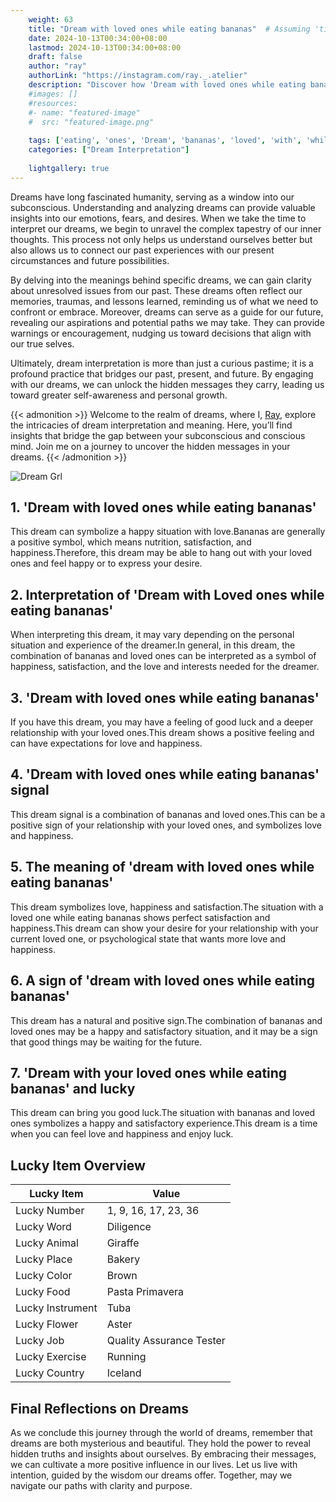 ```yaml
---
    weight: 63
    title: "Dream with loved ones while eating bananas"  # Assuming 'title' column exists
    date: 2024-10-13T00:34:00+08:00
    lastmod: 2024-10-13T00:34:00+08:00
    draft: false
    author: "ray"
    authorLink: "https://instagram.com/ray._.atelier"
    description: "Discover how 'Dream with loved ones while eating bananas' can interpret your future and uncover its significant meanings in your life."
    #images: []
    #resources:
    #- name: "featured-image"
    #  src: "featured-image.png"
    
    tags: ['eating', 'ones', 'Dream', 'bananas', 'loved', 'with', 'while']
    categories: ["Dream Interpretation"]
    
    lightgallery: true
---
```

    
Dreams have long fascinated humanity, serving as a window into our subconscious. Understanding and analyzing dreams can provide valuable insights into our emotions, fears, and desires. When we take the time to interpret our dreams, we begin to unravel the complex tapestry of our inner thoughts. This process not only helps us understand ourselves better but also allows us to connect our past experiences with our present circumstances and future possibilities.

By delving into the meanings behind specific dreams, we can gain clarity about unresolved issues from our past. These dreams often reflect our memories, traumas, and lessons learned, reminding us of what we need to confront or embrace. Moreover, dreams can serve as a guide for our future, revealing our aspirations and potential paths we may take. They can provide warnings or encouragement, nudging us toward decisions that align with our true selves.

Ultimately, dream interpretation is more than just a curious pastime; it is a profound practice that bridges our past, present, and future. By engaging with our dreams, we can unlock the hidden messages they carry, leading us toward greater self-awareness and personal growth.

{{< admonition >}}
Welcome to the realm of dreams, where I, [Ray](https://instagram.com/ray._.atelier), explore the intricacies of dream interpretation and meaning. Here, you’ll find insights that bridge the gap between your subconscious and conscious mind. Join me on a journey to uncover the hidden messages in your dreams.
{{< /admonition >}}

![Dream Grl](https://cdn.pixabay.com/photo/2017/11/02/03/35/gothic-2910057_1280.jpg "Dream Grl")

## 1. 'Dream with loved ones while eating bananas'
This dream can symbolize a happy situation with love.Bananas are generally a positive symbol, which means nutrition, satisfaction, and happiness.Therefore, this dream may be able to hang out with your loved ones and feel happy or to express your desire.

## 2. Interpretation of 'Dream with Loved ones while eating bananas'
When interpreting this dream, it may vary depending on the personal situation and experience of the dreamer.In general, in this dream, the combination of bananas and loved ones can be interpreted as a symbol of happiness, satisfaction, and the love and interests needed for the dreamer.

## 3. 'Dream with loved ones while eating bananas'
If you have this dream, you may have a feeling of good luck and a deeper relationship with your loved ones.This dream shows a positive feeling and can have expectations for love and happiness.

## 4. 'Dream with loved ones while eating bananas' signal
This dream signal is a combination of bananas and loved ones.This can be a positive sign of your relationship with your loved ones, and symbolizes love and happiness.

## 5. The meaning of 'dream with loved ones while eating bananas'
This dream symbolizes love, happiness and satisfaction.The situation with a loved one while eating bananas shows perfect satisfaction and happiness.This dream can show your desire for your relationship with your current loved one, or psychological state that wants more love and happiness.

## 6. A sign of 'dream with loved ones while eating bananas'
This dream has a natural and positive sign.The combination of bananas and loved ones may be a happy and satisfactory situation, and it may be a sign that good things may be waiting for the future.

## 7. 'Dream with your loved ones while eating bananas' and lucky
This dream can bring you good luck.The situation with bananas and loved ones symbolizes a happy and satisfactory experience.This dream is a time when you can feel love and happiness and enjoy luck.

## Lucky Item Overview
| Lucky Item          | Value              |
|---------------|--------------------|
| Lucky Number        | 1, 9, 16, 17, 23, 36  |
| Lucky Word          | Diligence |
| Lucky Animal        | Giraffe |
| Lucky Place         | Bakery     |
| Lucky Color         | Brown     |
| Lucky Food          | Pasta Primavera      |
| Lucky Instrument    | Tuba |
| Lucky Flower        | Aster    |
| Lucky Job           | Quality Assurance Tester       |
| Lucky Exercise      | Running  |
| Lucky Country       | Iceland    |


##  Final Reflections on Dreams

As we conclude this journey through the world of dreams, remember that dreams are both mysterious and beautiful. They hold the power to reveal hidden truths and insights about ourselves. By embracing their messages, we can cultivate a more positive influence in our lives. Let us live with intention, guided by the wisdom our dreams offer. Together, may we navigate our paths with clarity and purpose.
